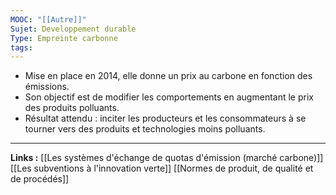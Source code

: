 ```yaml
---
MOOC: "[[Autre]]"
Sujet: Developpement durable
Type: Empreinte carbonne
tags:
---
```

- Mise en place en 2014, elle donne un prix au carbone en fonction des émissions.
- Son objectif est de modifier les comportements en augmentant le prix des produits polluants.
- Résultat attendu : inciter les producteurs et les consommateurs à se tourner vers des produits et technologies moins polluants.
---
**Links :**
[[Les systèmes d'échange de quotas d'émission (marché carbone)]]
[[Les subventions à l'innovation verte]]
[[Normes de produit, de qualité et de procédés]]